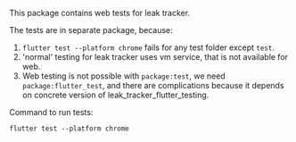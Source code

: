 This package contains web tests for leak tracker.

The tests are in separate package, because:
1. `flutter test --platform chrome` fails for any test folder except `test`.
2. 'normal' testing for leak tracker uses vm service, that is not available for web.
3. Web testing is not possible with `package:test`, we need `package:flutter_test`,
and there are complications because it depends on concrete version of leak_tracker_flutter_testing.

Command to run tests:

```
flutter test --platform chrome
```
